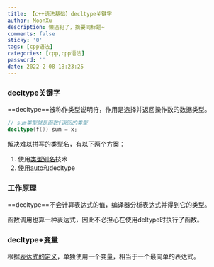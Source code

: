 ```yaml
---
title: 【c++语法基础】decltype关键字
author: MoonXu
description: 懒癌犯了，摘要同标题~
comments: false
sticky: '0'
tags: [cpp语法]
categories: [cpp,cpp语法]
password: ''
date: 2022-2-08 18:23:25
---
```


### decltype关键字

==decltype==被称作类型说明符，作用是选择并返回操作数的数据类型。

```cpp
// sum类型就是函数f返回的类型
decltype(f()) sum = x;
```

解决难以拼写的类型名，有以下两个方案：

1. 使用[类型别名]()技术
2. 使用[auto]()和decltype

### 工作原理

==decltype==不会计算表达式的值，编译器分析表达式并得到它的类型。

函数调用也算一种表达式，因此不必担心在使用deltype时执行了函数。

### decltype+变量

根据[表达式的定义]()，单独使用一个变量，相当于一个最简单的表达式。

